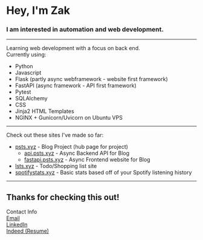 # Hey, I'm Zak

### I am interested in automation and web development.

---

Learning web development with a focus on back end.  
Currently using:
- Python
- Javascript
- Flask (partly async webframework - website first framework)
- FastAPI (async framework - API first framework)
- Pytest
- SQLAlchemy
- CSS
- Jinja2 HTML Templates
- NGINX + Gunicorn/Uvicorn on Ubuntu VPS

---

Check out these sites I've made so far:  
- [psts.xyz](https://psts.xyz) - Blog Project (hub page for project)   
  - [api.psts.xyz](https://api.psts.xyz) - Async Backend API for Blog  
  - [fastapi.psts.xyz](https://fastapi.psts.xyz) - Async Frontend website for Blog  
- [lsts.xyz](https://lsts.xyz/) - Todo/Shopping list site  
- [spotifystats.xyz](https://spotifystats.xyz/) - Basic stats based off of your Spotify listening history

---

## Thanks for checking this out!
 
Contact Info  
[Email](mailto:zakmcrae@gmail.com)  
[LinkedIn](https://www.linkedin.com/in/zachary-mcrae/)  
[Indeed (Resume)](https://my.indeed.com/p/zacharym-5gmbe2m)
